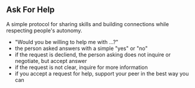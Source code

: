 ## Ask For Help

A simple protocol for sharing skills and building connections while respecting people's autonomy.

* "Would you be willing to help me with ...?"
* the person asked answers with a simple "yes" or "no"
* if the request is decliend, the person asking does not inquire or negotiate, but accept answer
* if the request is not clear, inquire for more information
* if you accept a request for help, support your peer in the best way you can


